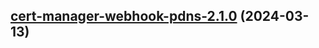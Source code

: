 

## [cert-manager-webhook-pdns-2.1.0](https://github.com/cyr-ius/truenas-charts/compare/cert-manager-webhook-pdns-2.0.9...cert-manager-webhook-pdns-2.1.0) (2024-03-13)


